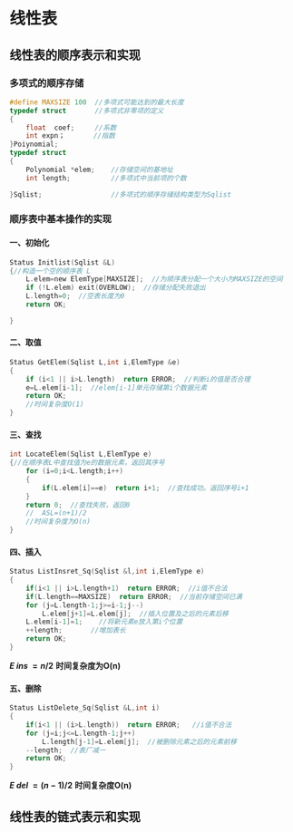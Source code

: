 # 线性表
## 线性表的顺序表示和实现 
### 多项式的顺序存储 
```C
#define MAXSIZE 100  //多项式可能达到的最大长度
typedef struct       //多项式非零项的定义
{
    float  coef;     //系数
    int expn；       //指数
}Poiynomial;
typedef struct
{
    Polynomial *elem;    //存储空间的基地址
    int length;          //多项式中当前项的个数

}Sqlist;                 //多项式的顺序存储结构类型为Sqlist


``` 

### 顺序表中基本操作的实现 
#### 一、初始化 
```c
Status Initlist(Sqlist &L)
{//构造一个空的顺序表 L
    L.elem=new ElemType[MAXSIZE];  //为顺序表分配一个大小为MAXSIZE的空间
    if (!L.elem) exit(OVERLOW);  //存储分配失败退出
    L.length=0;  //空表长度为0
    return OK;

}
```
#### 二、取值
```c
Status GetElem(Sqlist L,int i,ElemType &e)
{
    if (i<1 || i>L.length)  return ERROR;  //判断i的值是否合理
    e=L.elem[i-1];  //elem[i-1]单元存储第i个数据元素
    return OK;
    //时间复杂度O(1)
}
```

#### 三、查找
```c
int LocateElem(Sqlist L,ElemType e)
{//在顺序表L中查找值为e的数据元素，返回其序号
    for (i=0;i<L.length;i++)
    {
        if(L.elem[i]==e)  return i+1;  //查找成功。返回序号i+1
    }
    return 0;  //查找失败，返回0
    //  ASL=(n+1)/2
    //时间复杂度为O(n)
}
```
#### 四、插入
```C
Status ListInsret_Sq(Sqlist &l,int i,ElemType e)
{
    if(i<1 || i>L.length+1)  return ERROR;  //i值不合法
    if(L.length==MAXSIZE)  return ERROR;  //当前存储空间已满
    for (j=L.length-1;j>=i-1;j--)
        L.elem[j+1]=L.elem[j];  //插入位置及之后的元素后移
    L.elem[i-1]=1;    //将新元素e放入第i个位置
    ++length;       //增加表长
    return OK;
}
```
**$E~ins~=n/2$** 
**时间复杂度为O(n)**

#### 五、删除
```C
Status ListDelete_Sq(Sqlist &L,int i)
{
    if(i<1 || (i>L.length))  return ERROR;   //i值不合法
    for (j=i;j<=L.length-1;j++)
        L.length[j-1]=L.elem[j];  //被删除元素之后的元素前移
    --length;  //表厂减一
    return OK;
}
```
**$E~del~=(n-1)/2$** 
**时间复杂度O(n)**


## 线性表的链式表示和实现
### 
